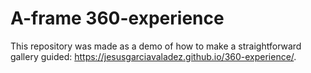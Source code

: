 # A-frame 360-experience

This repository was made as a demo of how to make a straightforward gallery guided: https://jesusgarciavaladez.github.io/360-experience/.
